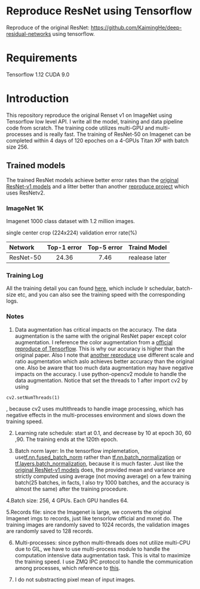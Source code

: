 Reproduce ResNet using Tensorflow
=====================================
Reproduce of the original ResNet: https://github.com/KaimingHe/deep-residual-networks using tensorflow.

# Requirements
Tensorflow 1.12
CUDA 9.0

# Introduction
This repository reproduce the original Renset v1 on ImageNet using Tensorflow low level API. I write all the model, training and data pipeline code from scratch. The training code utilizes multi-GPU and multi-processes and is really fast. The training of ResNet-50 on Imagenet can be completed within 4 days of 120 epoches on a 4-GPUs Titan XP with batch size 256.

## Trained models
The trained ResNet models achieve better error rates than the [original ResNet-v1 models](https://github.com/KaimingHe/deep-residual-networks) and a litter better than another [reproduce project](https://github.com/tornadomeet/ResNet) which uses ResNetv2.

### ImageNet 1K

Imagenet 1000 class dataset with 1.2 million images.

single center crop (224x224) validation error rate(%)

| Network       | Top-1 error | Top-5 error | Traind Model |
| :------------ | :---------: | :---------: | :-------------: |
| ResNet-50     | 24.36       | 7.46        | realease later |

### Training Log
All the training detail you can found [here](./log), which include lr schedular, batch-size etc, and you can also see the training speed with the corresponding logs. 

### Notes
1. Data augmentation has critical impacts on the accuracy. The data augmentation is the same with the original ResNet paper except color augmentation. I reference the color augmentation from a [official reproduce of Tensorflow](https://github.com/tensorflow/benchmarks/blob/master/scripts/tf_cnn_benchmarks/preprocessing.py). This is why our accuracy is higher than the original paper. Also I note that [another reproduce](https://github.com/facebook/fb.resnet.torch) use different scale and ratio augmentation which aslo achieves better accuracy than the original one. Also be aware that too much data augmentation may have negative impacts on the accuracy. I use python-opencv2 module to handle the data augmentation. Notice that set the threads to 1 after import cv2 by using 
```shell
cv2.setNumThreads(1)
```
, because cv2 uses multithreads to handle image processing, which has negative effects in the multi-processes environment and slows down the training speed.

2. Learning rate schedule: start at 0.1, and decrease by 10 at epoch 30, 60 ,90. The training ends at the 120th epoch.

3. Batch norm layer: In the tensorflow implemetation, use[tf.nn.fused_batch_norm](https://www.tensorflow.org/api_docs/python/tf/nn/fused_batch_norm) rather than [tf.nn.batch_normalization](https://www.tensorflow.org/api_docs/python/tf/nn/batch_normalization) or [tf.layers.batch_normalization](https://www.tensorflow.org/api_docs/python/tf/layers/batch_normalization), because it is much faster. Just like the [original ResNet-v1 models](https://github.com/KaimingHe/deep-residual-networks) does, the provided mean and variance are strictly computed using average (not moving average) on a few training batch(25 batches, in facts, I also try 1000 batches, and the accuracy is almost the same) after the training procedure.

4.Batch size: 256, 4 GPUs. Each GPU handles 64.

5.Records file: since the Imagenet is large, we converts the original Imagenet imgs to records, just like tensorlow official and mxnet do. The training images are randomly saved to 1024 records, the validation images are randomly saved to 128 records.

6. Multi-processes: since python multi-threads does not utilize multi-CPU due to GIL, we have to use multi-process module to handle the computation intensive data augmentation task. This is vital to maximize the training speed. I use ZMQ IPC protocol to handle the communication among processes, which reference to [this](https://tensorpack.readthedocs.io/tutorial/efficient-dataflow.html).

7. I do not substracting pixel mean of input images.
